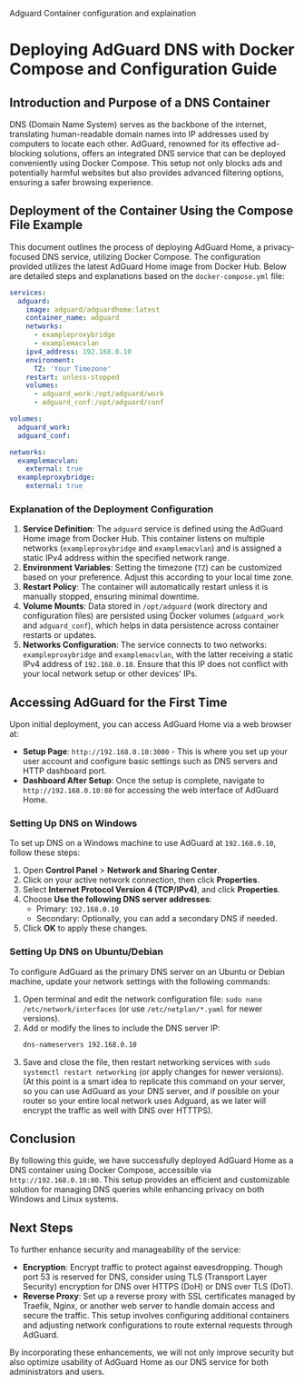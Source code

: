 Adguard Container configuration and explaination 
# Deploying AdGuard DNS with Docker Compose and Configuration Guide

## Introduction and Purpose of a DNS Container
DNS (Domain Name System) serves as the backbone of the internet, translating human-readable domain names into IP addresses used by computers to locate each other. AdGuard, renowned for its effective ad-blocking solutions, offers an integrated DNS service that can be deployed conveniently using Docker Compose. This setup not only blocks ads and potentially harmful websites but also provides advanced filtering options, ensuring a safer browsing experience.

## Deployment of the Container Using the Compose File Example
This document outlines the process of deploying AdGuard Home, a privacy-focused DNS service, utilizing Docker Compose. The configuration provided utilizes the latest AdGuard Home image from Docker Hub. Below are detailed steps and explanations based on the `docker-compose.yml` file:

```yaml
services:
  adguard:
    image: adguard/adguardhome:latest
    container_name: adguard
    networks:
      - exampleproxybridge
      - examplemacvlan
    ipv4_address: 192.168.0.10
    environment:
      TZ: 'Your Timezone'
    restart: unless-stopped
    volumes:
      - adguard_work:/opt/adguard/work
      - adguard_conf:/opt/adguard/conf

volumes:
  adguard_work:
  adguard_conf:

networks:
  examplemacvlan:
    external: true
  exampleproxybridge:
    external: true
```

### Explanation of the Deployment Configuration
1. **Service Definition**: The `adguard` service is defined using the AdGuard Home image from Docker Hub. This container listens on multiple networks (`exampleproxybridge` and `examplemacvlan`) and is assigned a static IPv4 address within the specified network range.
2. **Environment Variables**: Setting the timezone (`TZ`) can be customized based on your preference. Adjust this according to your local time zone.
3. **Restart Policy**: The container will automatically restart unless it is manually stopped, ensuring minimal downtime.
4. **Volume Mounts**: Data stored in `/opt/adguard` (work directory and configuration files) are persisted using Docker volumes (`adguard_work` and `adguard_conf`), which helps in data persistence across container restarts or updates.
5. **Networks Configuration**: The service connects to two networks: `exampleproxybridge` and `examplemacvlan`, with the latter receiving a static IPv4 address of `192.168.0.10`. Ensure that this IP does not conflict with your local network setup or other devices' IPs.

## Accessing AdGuard for the First Time
Upon initial deployment, you can access AdGuard Home via a web browser at:
- **Setup Page**: `http://192.168.0.10:3000` - This is where you set up your user account and configure basic settings such as DNS servers and HTTP dashboard port.
- **Dashboard After Setup**: Once the setup is complete, navigate to `http://192.168.0.10:80` for accessing the web interface of AdGuard Home.

### Setting Up DNS on Windows
To set up DNS on a Windows machine to use AdGuard at `192.168.0.10`, follow these steps:
1. Open **Control Panel** > **Network and Sharing Center**.
2. Click on your active network connection, then click **Properties**.
3. Select **Internet Protocol Version 4 (TCP/IPv4)**, and click **Properties**.
4. Choose **Use the following DNS server addresses**:
   - Primary: `192.168.0.10`
   - Secondary: Optionally, you can add a secondary DNS if needed.
5. Click **OK** to apply these changes.

### Setting Up DNS on Ubuntu/Debian
To configure AdGuard as the primary DNS server on an Ubuntu or Debian machine, update your network settings with the following commands:
1. Open terminal and edit the network configuration file: `sudo nano /etc/network/interfaces` (or use `/etc/netplan/*.yaml` for newer versions).
2. Add or modify the lines to include the DNS server IP:
   ```bash
   dns-nameservers 192.168.0.10
   ```
3. Save and close the file, then restart networking services with `sudo systemctl restart networking` (or apply changes for newer versions).
(At this point is a smart idea to replicate this command on your server, so you can use AdGuard as your DNS server, and if possible on your router so your entire local network uses Adguard, as we later will encrypt the traffic as well with DNS over HTTTPS).

## Conclusion
By following this guide, we have successfully deployed AdGuard Home as a DNS container using Docker Compose, accessible via `http://192.168.0.10:80`. This setup provides an efficient and customizable solution for managing DNS queries while enhancing privacy on both Windows and Linux systems.

## Next Steps
To further enhance security and manageability of the service:
- **Encryption**: Encrypt traffic to protect against eavesdropping. Though port 53 is reserved for DNS, consider using TLS (Transport Layer Security) encryption for DNS over HTTPS (DoH) or DNS over TLS (DoT).
- **Reverse Proxy**: Set up a reverse proxy with SSL certificates managed by Traefik, Nginx, or another web server to handle domain access and secure the traffic. This setup involves configuring additional containers and adjusting network configurations to route external requests through AdGuard.

By incorporating these enhancements, we will not only improve security but also optimize usability of AdGuard Home as our DNS service for both administrators and users.
